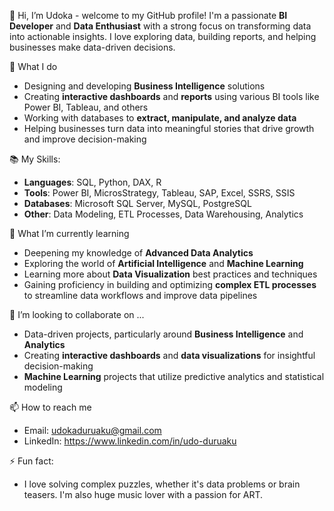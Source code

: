  👋 Hi, I’m Udoka -
welcome to my GitHub profile! I'm a passionate **BI Developer** and **Data Enthusiast** with a strong focus on transforming data into actionable insights. I love exploring data, building reports, and helping businesses make data-driven decisions.

 👀 What I do
- Designing and developing **Business Intelligence** solutions
- Creating **interactive dashboards** and **reports** using various BI tools like Power BI, Tableau, and others
- Working with databases to **extract, manipulate, and analyze data**
- Helping businesses turn data into meaningful stories that drive growth and improve decision-making

📚 My Skills:
- **Languages**: SQL, Python, DAX, R
- **Tools**: Power BI, MicrosStrategy, Tableau, SAP, Excel, SSRS, SSIS
- **Databases**: Microsoft SQL Server, MySQL, PostgreSQL
- **Other**: Data Modeling, ETL Processes, Data Warehousing, Analytics

🌱 What I’m currently learning
- Deepening my knowledge of **Advanced Data Analytics**
- Exploring the world of **Artificial Intelligence** and **Machine Learning**
- Learning more about **Data Visualization** best practices and techniques
- Gaining proficiency in building and optimizing **complex ETL processes** to streamline data workflows and improve data pipelines

💞️ I’m looking to collaborate on ...
- Data-driven projects, particularly around **Business Intelligence** and **Analytics**
- Creating **interactive dashboards** and **data visualizations** for insightful decision-making
- **Machine Learning** projects that utilize predictive analytics and statistical modeling

📫 How to reach me
- Email: udokaduruaku@gmail.com
- LinkedIn: https://www.linkedin.com/in/udo-duruaku

⚡ Fun fact:
- I love solving complex puzzles, whether it's data problems or brain teasers. I'm also huge music lover with a passion for ART.

<!---
UdokaD/UdokaD is a ✨ special ✨ repository because its `README.md` (this file) appears on your GitHub profile.
You can click the Preview link to take a look at your changes.
--->
